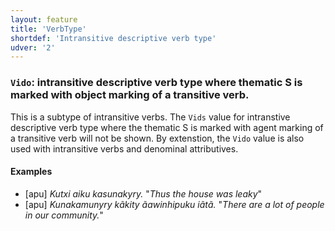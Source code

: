 ```yaml
---
layout: feature
title: 'VerbType'
shortdef: 'Intransitive descriptive verb type'
udver: '2'
---
```


### <a name="Vido">`Vido`</a>: intransitive descriptive verb type where thematic S is marked with object marking of a transitive verb.

This is a subtype of intransitive verbs. The `Vids` value for intranstive descriptive verb type where the thematic S is marked with agent marking of a transitive verb will not be shown. By extenstion, the `Vido` value is also used with intransitive verbs and denominal attributives.


#### Examples

* [apu] _Kutxi aiku kasunakyry._ "_Thus the house was leaky_"
* [apu] _Kunakamunyry kãkity ãawinhipuku iãtã._ "_There are a lot of people in our community._"

<!-- Interlanguage links updated St lis 3 20:58:32 CET 2021 -->

